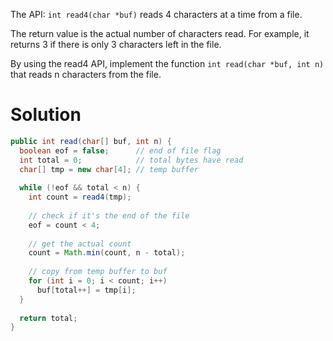 The API: ```int read4(char *buf)``` reads 4 characters at a time from a file.

The return value is the actual number of characters read. For example, it returns 3 if there is only 3 characters left in the file.

By using the read4 API, implement the function ```int read(char *buf, int n)``` that reads n characters from the file.

# Solution

```java
public int read(char[] buf, int n) {
  boolean eof = false;      // end of file flag
  int total = 0;            // total bytes have read
  char[] tmp = new char[4]; // temp buffer
  
  while (!eof && total < n) {
    int count = read4(tmp);
    
    // check if it's the end of the file
    eof = count < 4;
    
    // get the actual count
    count = Math.min(count, n - total);
    
    // copy from temp buffer to buf
    for (int i = 0; i < count; i++) 
      buf[total++] = tmp[i];
  }
  
  return total;
}
```
